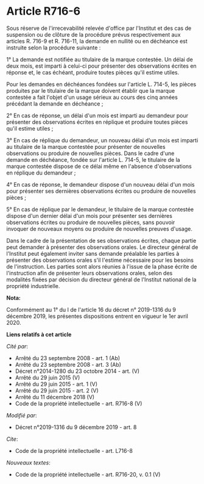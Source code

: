 # Article R716-6

Sous réserve de l'irrecevabilité relevée d'office par l'Institut et des cas de suspension ou de clôture de la procédure
prévus respectivement aux articles R. 716-9 et R. 716-11, la demande en nullité ou en déchéance est instruite selon la
procédure suivante :

1° La demande est notifiée au titulaire de la marque contestée. Un délai de deux mois, est imparti à celui-ci pour présenter
des observations écrites en réponse et, le cas échéant, produire toutes pièces qu'il estime utiles.

Pour les demandes en déchéances fondées sur l'article L. 714-5, les pièces produites par le titulaire de la marque doivent
établir que la marque contestée a fait l'objet d'un usage sérieux au cours des cinq années précédant la demande en
déchéance ;

2° En cas de réponse, un délai d'un mois est imparti au demandeur pour présenter des observations écrites en réplique et
produire toutes pièces qu'il estime utiles ;

3° En cas de réplique du demandeur, un nouveau délai d'un mois est imparti au titulaire de la marque contestée pour présenter
de nouvelles observations ou produire de nouvelles pièces. Dans le cadre d'une demande en déchéance, fondée sur l'article L.
714-5, le titulaire de la marque contestée dispose de ce délai même en l'absence d'observations en réplique du demandeur ;

4° En cas de réponse, le demandeur dispose d'un nouveau délai d'un mois pour présenter ses dernières observations écrites ou
produire de nouvelles pièces ;

5° En cas de réplique par le demandeur, le titulaire de la marque contestée dispose d'un dernier délai d'un mois pour
présenter ses dernières observations écrites ou produire de nouvelles pièces, sans pouvoir invoquer de nouveaux moyens ou
produire de nouvelles preuves d'usage.

Dans le cadre de la présentation de ses observations écrites, chaque partie peut demander à présenter des observations
orales. Le directeur général de l'Institut peut également inviter sans demande préalable les parties à présenter des
observations orales s'il l'estime nécessaire pour les besoins de l'instruction. Les parties sont alors réunies à l'issue de
la phase écrite de l'instruction afin de présenter leurs observations orales, selon des modalités fixées par décision du
directeur général de l'Institut national de la propriété industrielle.

**Nota:**

Conformément au 1° du I de l'article 16 du décret n° 2019-1316 du 9 décembre 2019, les présentes dispositions entrent en
vigueur le 1er avril 2020.

**Liens relatifs à cet article**

_Cité par_:

  - Arrêté du 23 septembre 2008 - art. 1 (Ab)
  - Arrêté du 23 septembre 2008 - art. 3 (Ab)
  - Décret n°2014-1280 du 23 octobre 2014 - art. (V)
  - Arrêté du 29 juin 2015 (V)
  - Arrêté du 29 juin 2015 - art. 1 (V)
  - Arrêté du 29 juin 2015 - art. 2 (V)
  - Arrêté du 11 décembre 2018 (V)
  - Code de la propriété intellectuelle - art. R716-8 (V)

_Modifié par_:

  - Décret n°2019-1316 du 9 décembre 2019 - art. 8

_Cite_:

  - Code de la propriété intellectuelle - art. L716-8

_Nouveaux textes_:

  - Code de la propriété intellectuelle - art. R716-20, v. 0.1 (V)
